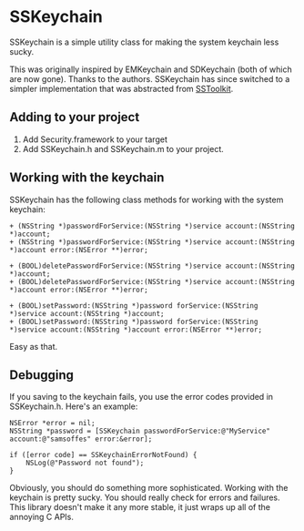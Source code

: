 # SSKeychain

SSKeychain is a simple utility class for making the system keychain less sucky.

This was originally inspired by EMKeychain and SDKeychain (both of which are now gone). Thanks to the authors. SSKeychain has since switched to a simpler implementation that was abstracted from [SSToolkit](http://sstoolk.it).

## Adding to your project

1. Add Security.framework to your target
2. Add SSKeychain.h and SSKeychain.m to your project.

## Working with the keychain

SSKeychain has the following class methods for working with the system keychain:

    + (NSString *)passwordForService:(NSString *)service account:(NSString *)account;
    + (NSString *)passwordForService:(NSString *)service account:(NSString *)account error:(NSError **)error;

    + (BOOL)deletePasswordForService:(NSString *)service account:(NSString *)account;
    + (BOOL)deletePasswordForService:(NSString *)service account:(NSString *)account error:(NSError **)error;

    + (BOOL)setPassword:(NSString *)password forService:(NSString *)service account:(NSString *)account;
    + (BOOL)setPassword:(NSString *)password forService:(NSString *)service account:(NSString *)account error:(NSError **)error;

Easy as that.

## Debugging

If you saving to the keychain fails, you use the error codes provided in SSKeychain.h. Here's an example:

    NSError *error = nil;
    NSString *password = [SSKeychain passwordForService:@"MyService" account:@"samsoffes" error:&error];
    
    if ([error code] == SSKeychainErrorNotFound) {
        NSLog(@"Password not found");
    }

Obviously, you should do something more sophisticated. Working with the keychain is pretty sucky. You should really check for errors and failures. This library doesn't make it any more stable, it just wraps up all of the annoying C APIs.
